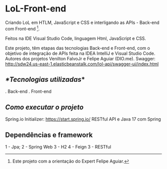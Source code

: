 # LoL-Front-end
Criando LoL em HTLM, JavaScript e CSS e interligando as APIs - Back-end com Front-end [^1].

Feitos na IDE Visual Studio Code, linguagem Html, JavaScript e CSS.

Este projeto, têm etapas das tecnologias Back-end e Front-end, com o objetivo de integração de APIs feita na IDEA IntelliJ e Visual Studio Code.  
Autores dos projetos Venilton FalvoJr e Felipe Aguiar (DIO.me). 
Swagger: http://sdw24.us-east-1.elasticbeanstalk.com/lol-api/swagger-ui/index.html

## _*Tecnologias utilizadas_*
. Back-end
. Front-end

## _*Como executar o projeto*_
Spring.io Initializer: https://start.spring.io/
RESTful API e Java 17 com Spring

## Dependências e framework
1 - Jpa;
2 - Spring Web
3 - H2
4 - Feign
3 - RESTful

[^1]: Este projeto com a orientação do Expert Felipe Aguiar.
